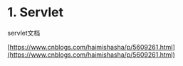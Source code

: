 # 1. Servlet


servlet文档


[https://www.cnblogs.com/haimishasha/p/5609261.html](https://www.cnblogs.com/haimishasha/p/5609261.html)





























